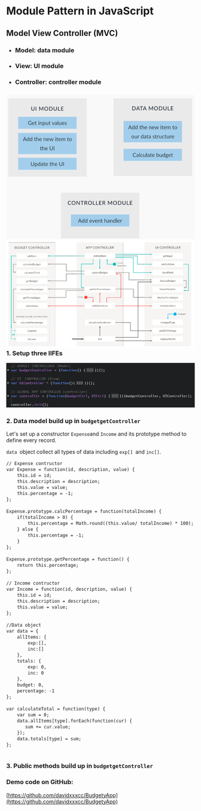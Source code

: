 # Module Pattern in JavaScript

## Model View Controller \(MVC\)

* ### Model: data module
* ### View: UI module
* ### Controller: controller module

### ![](/assets/js-25)![](/assets/js-29)1. Setup three IIFEs

![](/assets/js-31)

### 2. Data model build up in `budgetgetController `

Let's set up a constructor `Expense`and `Income` and its prototype method to define every record.

`data `object collect all types of data including `exp[] `and `inc[]`.

```
// Expense contructor
var Expense = function(id, description, value) {
    this.id = id;
    this.description = description;
    this.value = value;
    this.percentage = -1;
};

Expense.prototype.calcPercentage = function(totalIncome) {
    if(totalIncome > 0) {
        this.percentage = Math.round((this.value/ totalIncome) * 100);
    } else {
        this.percentage = -1;
    }
};

Expense.prototype.getPercentage = function() {
    return this.percentage;
};

// Income contructor
var Income = function(id, description, value) {
    this.id = id;
    this.description = description;
    this.value = value;
};

//Data object
var data = {
    allItems: {
        exp:[],
        inc:[]
    },
    totals: {
        exp: 0,
        inc: 0
    },
    budget: 0,
    percentage: -1
};

var calculateTotal = function(type) {
    var sum = 0;
    data.allItems[type].forEach(function(cur) {
       sum += cur.value; 
    });
    data.totals[type] = sum;
};
    
```

### 3. Public methods build up in `budgetgetController `



### Demo code on GitHub:

[https://github.com/davidxxxcc/BudgetyApp](https://github.com/davidxxxcc/BudgetyApp)

